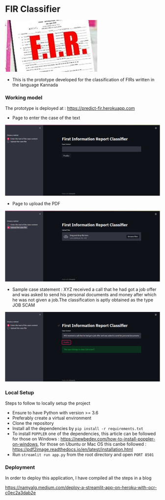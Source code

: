 # FIR Classifier

![Sample FIR](assets/fir.jpg?raw=true "FIR")

- This is the prototype developed for the classification of FIRs written in the language Kannada 


### Working model

The prototype is deployed at : https://predict-fir.herokuapp.com

- Page to enter the case of the text

![Enter Case Text](assets/text.PNG?raw=true "Case text")

- Page to upload the PDF

![Upload Case File](assets/upload.PNG?raw=true "Case file")

- Sample case statement : XYZ received a call that he had got a job offer and was asked to send his personal documents and money after which he was not given a job.The classification is aptly obtained as the type JOB SCAM

![Sample Case Text](assets/sample_case.PNG?raw=true "Sample case text")

### Local Setup

Steps to follow to locally setup the project
  - Ensure to have Python with version >= 3.6
  - Preferably create a virtual environment
  - Clone the repository
  - Install all the dependencies by ```pip install -r requirements.txt```
  - To install ```POPPLER``` one of the dependencies, this article can be followed for those on Windows : https://newbedev.com/how-to-install-poppler-on-windows, for those on Ubuntu or Mac OS this canbe followed : https://pdf2image.readthedocs.io/en/latest/installation.html
  - Run ```streamlit run app.py``` from the root directory and open ```PORT 8501```

### Deployment
 
 In order to deploy this application, I have compiled all the steps in a blog 
 
 https://namyalg.medium.com/deploy-a-streamlit-app-on-heroku-with-ocr-c0ec2a3dab2e
